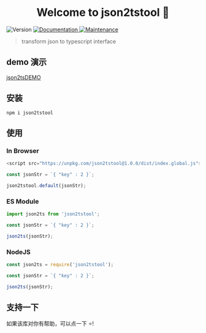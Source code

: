 <h1 align="center">Welcome to json2tstool 👋</h1>
<p>
  <img alt="Version" src="https://img.shields.io/badge/version-1.0.0-blue.svg?cacheSeconds=2592000" />
  <a href="https://github.com/CodeByZack/json2ts#readme" target="_blank">
    <img alt="Documentation" src="https://img.shields.io/badge/documentation-yes-brightgreen.svg" />
  </a>
  <a href="https://github.com/CodeByZack/json2ts/graphs/commit-activity" target="_blank">
    <img alt="Maintenance" src="https://img.shields.io/badge/Maintained%3F-yes-green.svg" />
  </a>
</p>

> transform json to typescript interface

## demo 演示

[json2tsDEMO](https://json2ts-plum.vercel.app/)

## 安装

```
npm i json2tstool

```

## 使用

### In Browser

```javascript
<script src="https://unpkg.com/json2tstool@1.0.0/dist/index.global.js"></script>

const jsonStr = `{ "key" : 2 }`;

json2tstool.default(jsonStr);

```

### ES Module

```javascript
import json2ts from 'json2tstool';

const jsonStr = `{ "key" : 2 }`;

json2ts(jsonStr);

```

### NodeJS

```javascript
const json2ts = require('json2tstool');

const jsonStr = `{ "key" : 2 }`;

json2ts(jsonStr);
```


## 支持一下

如果该库对你有帮助，可以点一下 ⭐️!



